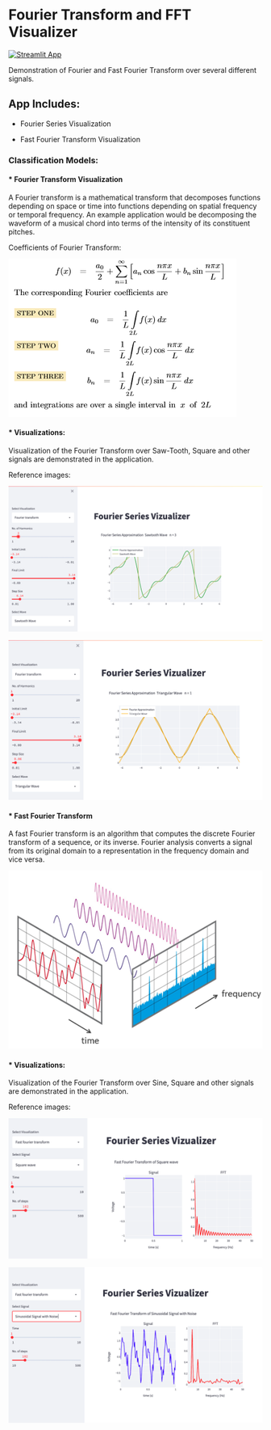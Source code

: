 # Fourier Transform and FFT Visualizer

[![Streamlit App](https://static.streamlit.io/badges/streamlit_badge_black_white.svg)](https://share.streamlit.io/abhimanyubhowmik/machine-learning-model-visualizer/main/App/main.py)

 
 Demonstration of Fourier and Fast Fourier Transform over several different signals.

 ## App Includes:

 * Fourier Series Visualization

 * Fast Fourier Transform Visualization



### Classification Models:

#### * Fourier Transform Visualization

A Fourier transform is a mathematical transform that decomposes functions depending on space or time into functions depending on spatial frequency or temporal frequency. An example application would be decomposing the waveform of a musical chord into terms of the intensity of its constituent pitches.

Coefficients of Fourier Transform:

![](Images/fourier-series-coefficients.png)

#### * Visualizations:

Visualization of the Fourier Transform over Saw-Tooth, Square and other signals are demonstrated in the application. 

Reference images:

![](Images/FS1.png)


![](Images/FS2.png)



#### * Fast Fourier Transform

A fast Fourier transform is an algorithm that computes the discrete Fourier transform of a sequence, or its inverse. Fourier analysis converts a signal from its original domain to a representation in the frequency domain and vice versa.


![](Images/FFT-Time-Frequency.png)

#### * Visualizations:

Visualization of the Fourier Transform over Sine, Square and other signals are demonstrated in the application. 

Reference images:

![](Images/FFT1.png)


![](Images/FFT2.png)

